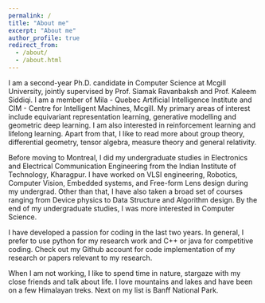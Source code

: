 ```yaml
---
permalink: /
title: "About me"
excerpt: "About me"
author_profile: true
redirect_from: 
  - /about/
  - /about.html
---
```


I am a second-year Ph.D. candidate in Computer Science at Mcgill University, jointly supervised by Prof. Siamak Ravanbaksh and Prof. Kaleem Siddiqi. I am a member of Mila - Quebec Artificial Intelligence Institute and CIM - Centre for Intelligent Machines, Mcgill. My primary areas of interest include equivariant representation learning, generative modelling and geometric deep learning. I am also interested in reinforcement learning and lifelong learning. Apart from that, I like to read more about group theory, differential geometry, tensor algebra, measure theory and general relativity. 

Before moving to Montreal, I did my undergraduate studies in Electronics and Electrical Communication Engineering from the Indian Institute of Technology, Kharagpur. I have worked on VLSI engineering, Robotics, Computer Vision, Embedded systems, and Free-form Lens design during my undergrad. Other than that, I have also taken a broad set of courses ranging from Device physics to Data Structure and Algorithm design. By the end of my undergraduate studies, I was more interested in Computer Science. 

I have developed a passion for coding in the last two years. In general, I prefer to use python for my research work and C++ or java for competitive coding. Check out my Github account for code implementation of my research or papers relevant to my research. 

When I am not working, I like to spend time in nature, stargaze with my close friends and talk about life. I love mountains and lakes and have been on a few Himalayan treks. Next on my list is Banff National Park.
